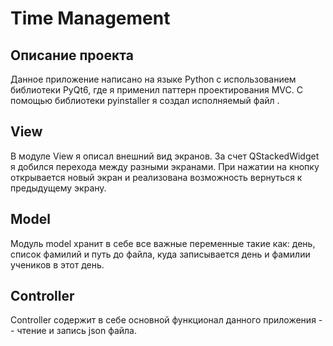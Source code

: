 # Time Management
## Описание проекта
Данное приложение написано на языке Python с использованием библиотеки PyQt6, где я применил паттерн проектирования MVC. С помощью библиотеки pyinstaller я создал исполняемый файл .

## View
В модуле View я описал внешний вид экранов. За счет QStackedWidget я добился перехода между разными экранами. При нажатии на кнопку открывается новый экран и реализована возможность вернуться к предыдущему экрану.

## Model
Модуль model хранит в себе все важные переменные такие как: день, список фамилий и путь до файла, куда записывается день и фамилии учеников в этот день.

## Controller
Controller содержит в себе основной функционал данного приложения -- чтение и запись json файла.